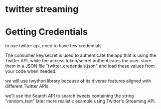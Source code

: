 # twitter streaming
# Getting Credentials
to use twitter api, need to have few credentials

The consumer key/secret is used to authenticate the app that is using the Twitter API, 
while the access token/secret authenticates the user. 
store them in a JSON file "twitter_credentials.json" and load these values from your code when needed.

we will use  twython library because of its diverse features aligned with different Twitter APIs

we'll use the Search API to search tweets containing the string "random_text"
later more realistic example using Twitter's Streaming API.
